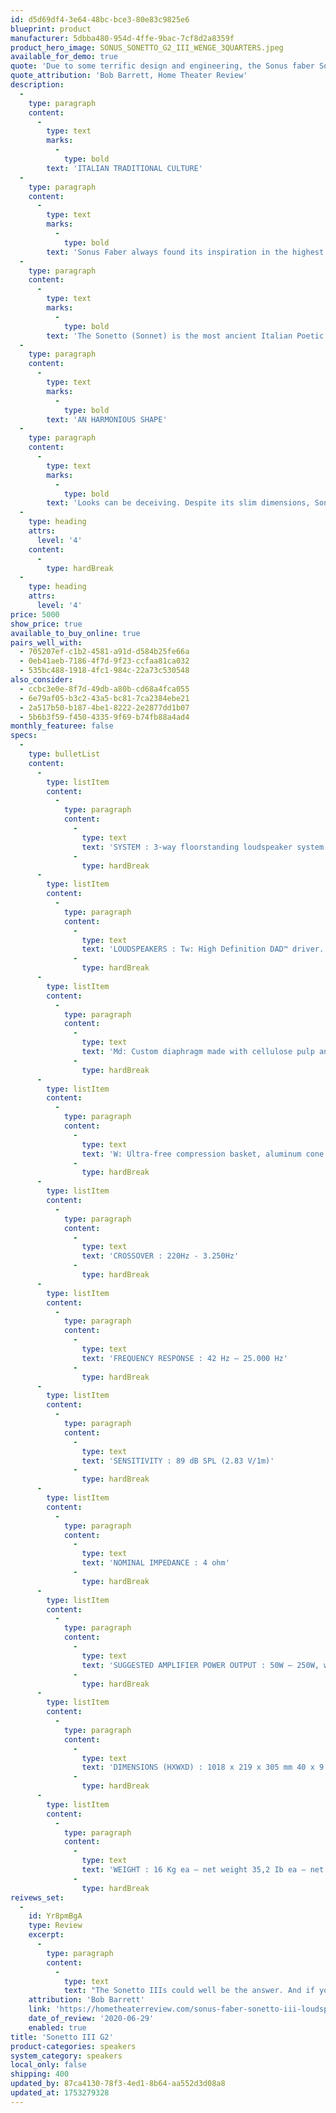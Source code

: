 ```yaml
---
id: d5d69df4-3e64-48bc-bce3-80e83c9825e6
blueprint: product
manufacturer: 5dbba480-954d-4ffe-9bac-7cf8d2a8359f
product_hero_image: SONUS_SONETTO_G2_III_WENGE_3QUARTERS.jpeg
available_for_demo: true
quote: 'Due to some terrific design and engineering, the Sonus faber Sonetto III produces much bigger sound than a speaker its size has a right to. If you’re tight on space and thought you’d have to settle for a bookshelf design, think again.'
quote_attribution: 'Bob Barrett, Home Theater Review'
description:
  -
    type: paragraph
    content:
      -
        type: text
        marks:
          -
            type: bold
        text: 'ITALIAN TRADITIONAL CULTURE'
  -
    type: paragraph
    content:
      -
        type: text
        marks:
          -
            type: bold
        text: 'Sonus Faber always found its inspiration in the highest Italian culture. This time we entrusted the history of our Literature for representing the new Sonetto Collection.'
  -
    type: paragraph
    content:
      -
        type: text
        marks:
          -
            type: bold
        text: 'The Sonetto (Sonnet) is the most ancient Italian Poetic structure. Originally it meant “Sound, Melody“and was traditionally used to accompany music performances. The first step in the Sonus Faber world brings the name of the foundations of Literature history in Italy and in the rest of the world.'
  -
    type: paragraph
    content:
      -
        type: text
        marks:
          -
            type: bold
        text: 'AN HARMONIOUS SHAPE'
  -
    type: paragraph
    content:
      -
        type: text
        marks:
          -
            type: bold
        text: 'Looks can be deceiving. Despite its slim dimensions, Sonetto III has the commanding presence of a much larger speaker, thanks to advanced technologies and design solutions. Sonetto III completes the floor standing loudspeakers range of the collection.'
  -
    type: heading
    attrs:
      level: '4'
    content:
      -
        type: hardBreak
  -
    type: heading
    attrs:
      level: '4'
price: 5000
show_price: true
available_to_buy_online: true
pairs_well_with:
  - 705207ef-c1b2-4581-a91d-d584b25fe66a
  - 0eb41aeb-7186-4f7d-9f23-ccfaa81ca032
  - 535bc488-1918-4fc1-984c-22a73c530548
also_consider:
  - ccbc3e0e-8f7d-49db-a80b-cd68a4fca055
  - 6e79af05-b3c2-43a5-bc81-7ca2384ebe21
  - 2a517b50-b187-4be1-8222-2e2877dd1b07
  - 5b6b3f59-f450-4335-9f69-b74fb88a4ad4
monthly_featuree: false
specs:
  -
    type: bulletList
    content:
      -
        type: listItem
        content:
          -
            type: paragraph
            content:
              -
                type: text
                text: 'SYSTEM : 3-way floorstanding loudspeaker system. Vented box design.'
              -
                type: hardBreak
      -
        type: listItem
        content:
          -
            type: paragraph
            content:
              -
                type: text
                text: 'LOUDSPEAKERS : Tw: High Definition DAD™ driver. DKM dome diaphragm, Ø 29mm'
              -
                type: hardBreak
      -
        type: listItem
        content:
          -
            type: paragraph
            content:
              -
                type: text
                text: 'Md: Custom diaphragm made with cellulose pulp and other natural fibers, Ø 150mm'
              -
                type: hardBreak
      -
        type: listItem
        content:
          -
            type: paragraph
            content:
              -
                type: text
                text: 'W: Ultra-free compression basket, aluminum cone for maximum speed. Ø 2x150mm cone drivers.'
              -
                type: hardBreak
      -
        type: listItem
        content:
          -
            type: paragraph
            content:
              -
                type: text
                text: 'CROSSOVER : 220Hz - 3.250Hz'
              -
                type: hardBreak
      -
        type: listItem
        content:
          -
            type: paragraph
            content:
              -
                type: text
                text: 'FREQUENCY RESPONSE : 42 Hz – 25.000 Hz'
              -
                type: hardBreak
      -
        type: listItem
        content:
          -
            type: paragraph
            content:
              -
                type: text
                text: 'SENSITIVITY : 89 dB SPL (2.83 V/1m)'
              -
                type: hardBreak
      -
        type: listItem
        content:
          -
            type: paragraph
            content:
              -
                type: text
                text: 'NOMINAL IMPEDANCE : 4 ohm'
              -
                type: hardBreak
      -
        type: listItem
        content:
          -
            type: paragraph
            content:
              -
                type: text
                text: 'SUGGESTED AMPLIFIER POWER OUTPUT : 50W – 250W, without clipping'
              -
                type: hardBreak
      -
        type: listItem
        content:
          -
            type: paragraph
            content:
              -
                type: text
                text: 'DIMENSIONS (HXWXD) : 1018 x 219 x 305 mm 40 x 9 x 12 in'
              -
                type: hardBreak
      -
        type: listItem
        content:
          -
            type: paragraph
            content:
              -
                type: text
                text: 'WEIGHT : 16 Kg ea – net weight 35,2 Ib ea – net weight'
              -
                type: hardBreak
reivews_set:
  -
    id: Yr8pmBgA
    type: Review
    excerpt:
      -
        type: paragraph
        content:
          -
            type: text
            text: "The Sonetto IIIs could well be the answer. And if you have placement restrictions, the Sonettos are more forgiving than most floorstanders. The Sonetto IIIs have such a wonderful ability to reproduce lifelike midrange and midbass that you'll often forget you're listening to speakers."
    attribution: 'Bob Barrett'
    link: 'https://hometheaterreview.com/sonus-faber-sonetto-iii-loudspeakers-reviewed/'
    date_of_review: '2020-06-29'
    enabled: true
title: 'Sonetto III G2'
product-categories: speakers
system_category: speakers
local_only: false
shipping: 400
updated_by: 87ca4130-78f3-4ed1-8b64-aa552d3d08a8
updated_at: 1753279328
---
```


